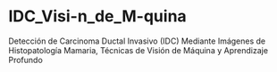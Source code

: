# IDC_Visi-n_de_M-quina
Detección de Carcinoma Ductal Invasivo (IDC) Mediante Imágenes de Histopatología  Mamaria, Técnicas de Visión de Máquina y Aprendizaje Profundo
